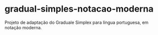 # gradual-simples-notacao-moderna
Projeto de adaptação do Graduale Simplex para língua portuguesa, em notação moderna.
